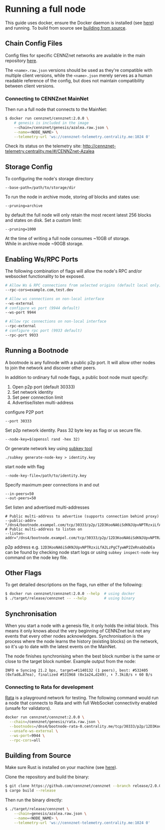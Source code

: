 # Running a full node

This guide uses docker, ensure the Docker daemon is installed (see [here](Installing-Dependencies#Docker)) and running.
To build from source see [building from source](#Building-from-Source).  

## Chain Config Files

Config files for specific CENNZnet networks are available in the main repository [here](https://github.com/cennznet/cennznet/tree/develop/genesis).

The `<name>.raw.json` versions should be used as they're compatible with multiple client versions, while the `<name>.json` merely serves as a human readable reference of the config, but does not maintain compatibility between client versions.

### Connecting to CENNZnet MainNet
Then run a full node that connects to the MainNet:

```bash
$ docker run cennznet/cennznet:2.0.0 \
    # genesis is included in the image
    --chain=/cennznet/genesis/azalea.raw.json \
    --name=<NODE_NAME> \
    --telemetry-url 'ws://cennznet-telemetry.centrality.me:1024 0'
```

Check its status on the telemetry site:
http://cennznet-telemetry.centrality.me/#/CENNZnet-Azalea

## Storage Config
To configuring the node's storage directory
```
--base-path=/path/to/storage/dir
```

To run the node in archive mode, storing *all* blocks and states use:
```
--pruning=archive
```
by default the full node will only retain the most recent latest 256 blocks and states on disk.
Set a custom limit:
```
--pruning=1000
```
At the time of writing a full node consumes ~10GB of storage.  
While in archive mode ~90GB storage.  

## Enabling Ws/RPC Ports
The following combination of flags will allow the node's RPC and/or websocket functionality to be exposed.
```bash
# Allow Ws & RPC connections from selected origins (default local only)
--rpc-cors=example.com,test.dev

# Allow ws connections on non-local interface
--ws-external
# configure ws port (9944 default)
--ws-port 9944

# Allow rpc connections on non-local interface
--rpc-external
# configure rpc port (9933 default)
--rpc-port 9933
```

## Running a Bootnode
A bootnode is any fullnode with a public p2p port.
It will allow other nodes to join the network and discover other peers.

In addition to ordinary full node flags, a public boot node must specify:
1) Open p2p port (default 30333)
2) Set network identity
3) Set peer connection limit
4) Advertise/listen multi-address

configure P2P port
```
--port 30333
```

Set p2p network identity.
Pass 32 byte key as flag or us secure file.


```
--node-key=$(openssl rand -hex 32)
```
Or generate network key using [subkey tool](https://substrate.dev/docs/en/knowledgebase/integrate/subkey)
```
./subkey generate-node-key > identity.key
```
start node with flag
```
--node-key-file=/path/to/identity.key
```

Specify maximum peer connections in and out
```
--in-peers=50
--out-peers=50
```

Set listen and advertised multi-addresses
```
# Public multi-address to advertise (supports connection behind proxy)
--public-addr= "/dns4/bootnode.exampel.com/tcp/30333/p2p/12D3KooNA6iSdKNJUpvNPTRzxiLfA2LzPgCTywWP2ZeRnabDaDEa"
# Public multi-address to listen on
--listen-addr="/dns4/bootnode.exampel.com/tcp/30333/p2p/12D3KooNA6iSdKNJUpvNPTRzxiLfA2LzPgCTywWP2ZeRnabDaDEa"
```
p2p address e.g. `12D3KooNA6iSdKNJUpvNPTRzxiLfA2LzPgCTywWP2ZeRnabDaDEa` can be found by checking node start logs or using `subkey inspect-node-key` command
on the node key file.

## Other Flags

To get detailed descriptions on the flags, run either of the following:
```bash
$ docker run cennznet/cennznet:2.0.0 --help  # using docker
$ ./target/release/cennznet -- --help        # using binary
```

## Synchronisation

When you start a node with a genesis file, it only holds the initial block. This means it only knows about the very beginning of CENNZnet but not any events that every other nodes acknowledges. Synchronisation is the process where the node learns the history (existing blocks) on the network, so it's up to date with the latest events on the MainNet.

The node finishes synchronising when the best block number is the same or close to the target block number. 
Example output from the node:

```
INFO ⚙️ Syncing 21.2 bps, target=#1140132 (1 peers), best: #532405 (0xfad8…07ea), finalized #531968 (0x1a24…d249), ⬇ 7.3kiB/s ⬆ 60 B/s
```

### Connecting to Rata for development
[Rata](Getting-started/CENNZnet-technical-overview?id=cennznet-networks-and-genesis-files) is a playground network for testing. The following command would run a node that connects to Rata and  with full WebSocket connectivity enabled (unsafe for validators).
```bash
docker run cennznet/cennznet:2.0.0 \
  --chain=/cennznet/genesis/rata.raw.json \
  --bootnodes=/dns4/bootnode-rata-0.centrality.me/tcp/30333/p2p/12D3KooWA6iSdKNJUpvNPTRzxiLfA2LzPgCTywWP2ZeRnabDaDEa \
  --unsafe-ws-external \
  --ws-port=9944 \
  --rpc-cors=all
```

## Building from Source

Make sure Rust is installed on your machine (see [here](Installing-Dependencies#Rust)).

Clone the repository and build the binary:

```bash
$ git clone https://github.com/cennznet/cennznet --branch release/2.0.0 && cd cennznet
$ cargo build --release
```

Then run the binary directly:
```bash
$ ./target/release/cennznet \
    --chain=genesis/azalea.raw.json \
    --name=<NODE_NAME> \
    --telemetry-url 'ws://cennznet-telemetry.centrality.me:1024 0'
```
